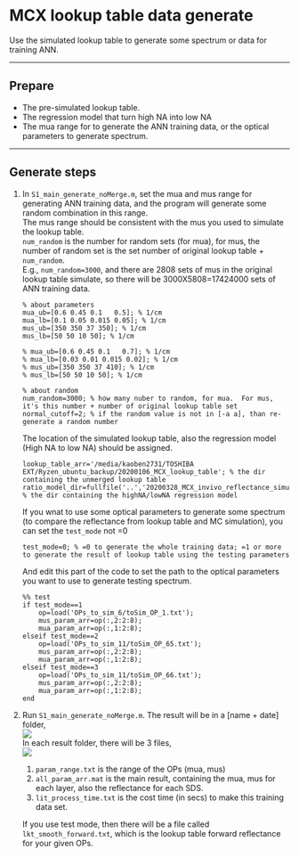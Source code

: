 # MCX lookup table data generate
Use the simulated lookup table to generate some spectrum or data for training ANN.  

---

## Prepare
* The pre-simulated lookup table.
* The regression model that turn high NA into low NA
* The mua range for to generate the ANN training data, or the optical parameters to generate spectrum.  

---

## Generate steps

1. In `S1_main_generate_noMerge.m`, set the mua and mus range for generating ANN training data, and the program will generate some random combination in this range.  
    The mus range should be consistent with the mus you used to simulate the lookup table.  
    `num_random` is the number for random sets (for mua), for mus, the number of random set is the set number of original lookup table + `num_random`.  
    E.g., `num_random=3000`, and there are 2808 sets of mus in the original lookup table simulate, so there will be 3000X5808=17424000 sets of ANN training data.  
    ```matlab=19
    % about parameters
    mua_ub=[0.6 0.45 0.1   0.5]; % 1/cm
    mua_lb=[0.1 0.05 0.015 0.05]; % 1/cm
    mus_ub=[350 350 37 350]; % 1/cm
    mus_lb=[50 50 10 50]; % 1/cm

    % mua_ub=[0.6 0.45 0.1   0.7]; % 1/cm
    % mua_lb=[0.03 0.01 0.015 0.02]; % 1/cm
    % mus_ub=[350 350 37 410]; % 1/cm
    % mus_lb=[50 50 10 50]; % 1/cm

    % about random
    num_random=3000; % how many nuber to random, for mua.  For mus, it's this number + number of original lookup table set
    normal_cutoff=2; % if the random value is not in [-a a], than re-generate a random number
    ```
    
    The location of the simulated lookup table, also the regression model (High NA to low NA) should be assigned.
    ```matlab=12
    lookup_table_arr='/media/kaoben2731/TOSHIBA EXT/Ryzen_ubuntu_backup/20200106_MCX_lookup_table'; % the dir containing the unmerged lookup table
    ratio_model_dir=fullfile('..','20200328_MCX_invivo_reflectance_simulation','sim_2E10_n1457_diffNA_16','AIO_model_stepwise_9'); % the dir containing the highNA/lowNA regression model
    ```
    
    If you wnat to use some optical parameters to generate some spectrum (to compare the reflectance from lookup table and MC simulation), you can set the `test_mode` not =0  
    ```matlab=36
    test_mode=0; % =0 to generate the whole training data; =1 or more to generate the result of lookup table using the testing parameters
    ```
    
    And edit this part of the code to set the path to the optical parameters you want to use to generate testing spectrum.  
    ```matlab=101
    %% test
    if test_mode==1
        op=load('OPs_to_sim_6/toSim_OP_1.txt');
        mus_param_arr=op(:,2:2:8);
        mua_param_arr=op(:,1:2:8);
    elseif test_mode==2
        op=load('OPs_to_sim_11/toSim_OP_65.txt');
        mus_param_arr=op(:,2:2:8);
        mua_param_arr=op(:,1:2:8);
    elseif test_mode==3
        op=load('OPs_to_sim_11/toSim_OP_66.txt');
        mus_param_arr=op(:,2:2:8);
        mua_param_arr=op(:,1:2:8);
    end
    ```
        
2. Run `S1_main_generate_noMerge.m`.
    The result will be in a [name + date] folder,  
    ![](https://i.imgur.com/7HzjD75.png)  
    In each result folder, there will be 3 files,  
    ![](https://i.imgur.com/qlEFcAR.png)
    1. `param_range.txt` is the range of the OPs (mua, mus)
    2. `all_param_arr.mat` is the main result, containing the mua, mus for each layer, also the reflectance for each SDS.
    3. `lit_process_time.txt` is the cost time (in secs) to make this training data set.

    If you use test mode, then there will be a file called `lkt_smooth_forward.txt`, which is the lookup table forward reflectance for your given OPs.
